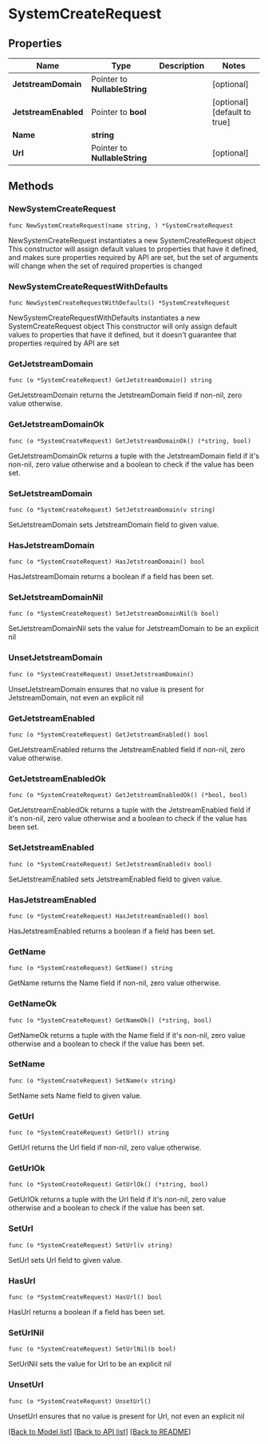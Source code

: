 # SystemCreateRequest

## Properties

Name | Type | Description | Notes
------------ | ------------- | ------------- | -------------
**JetstreamDomain** | Pointer to **NullableString** |  | [optional] 
**JetstreamEnabled** | Pointer to **bool** |  | [optional] [default to true]
**Name** | **string** |  | 
**Url** | Pointer to **NullableString** |  | [optional] 

## Methods

### NewSystemCreateRequest

`func NewSystemCreateRequest(name string, ) *SystemCreateRequest`

NewSystemCreateRequest instantiates a new SystemCreateRequest object
This constructor will assign default values to properties that have it defined,
and makes sure properties required by API are set, but the set of arguments
will change when the set of required properties is changed

### NewSystemCreateRequestWithDefaults

`func NewSystemCreateRequestWithDefaults() *SystemCreateRequest`

NewSystemCreateRequestWithDefaults instantiates a new SystemCreateRequest object
This constructor will only assign default values to properties that have it defined,
but it doesn't guarantee that properties required by API are set

### GetJetstreamDomain

`func (o *SystemCreateRequest) GetJetstreamDomain() string`

GetJetstreamDomain returns the JetstreamDomain field if non-nil, zero value otherwise.

### GetJetstreamDomainOk

`func (o *SystemCreateRequest) GetJetstreamDomainOk() (*string, bool)`

GetJetstreamDomainOk returns a tuple with the JetstreamDomain field if it's non-nil, zero value otherwise
and a boolean to check if the value has been set.

### SetJetstreamDomain

`func (o *SystemCreateRequest) SetJetstreamDomain(v string)`

SetJetstreamDomain sets JetstreamDomain field to given value.

### HasJetstreamDomain

`func (o *SystemCreateRequest) HasJetstreamDomain() bool`

HasJetstreamDomain returns a boolean if a field has been set.

### SetJetstreamDomainNil

`func (o *SystemCreateRequest) SetJetstreamDomainNil(b bool)`

 SetJetstreamDomainNil sets the value for JetstreamDomain to be an explicit nil

### UnsetJetstreamDomain
`func (o *SystemCreateRequest) UnsetJetstreamDomain()`

UnsetJetstreamDomain ensures that no value is present for JetstreamDomain, not even an explicit nil
### GetJetstreamEnabled

`func (o *SystemCreateRequest) GetJetstreamEnabled() bool`

GetJetstreamEnabled returns the JetstreamEnabled field if non-nil, zero value otherwise.

### GetJetstreamEnabledOk

`func (o *SystemCreateRequest) GetJetstreamEnabledOk() (*bool, bool)`

GetJetstreamEnabledOk returns a tuple with the JetstreamEnabled field if it's non-nil, zero value otherwise
and a boolean to check if the value has been set.

### SetJetstreamEnabled

`func (o *SystemCreateRequest) SetJetstreamEnabled(v bool)`

SetJetstreamEnabled sets JetstreamEnabled field to given value.

### HasJetstreamEnabled

`func (o *SystemCreateRequest) HasJetstreamEnabled() bool`

HasJetstreamEnabled returns a boolean if a field has been set.

### GetName

`func (o *SystemCreateRequest) GetName() string`

GetName returns the Name field if non-nil, zero value otherwise.

### GetNameOk

`func (o *SystemCreateRequest) GetNameOk() (*string, bool)`

GetNameOk returns a tuple with the Name field if it's non-nil, zero value otherwise
and a boolean to check if the value has been set.

### SetName

`func (o *SystemCreateRequest) SetName(v string)`

SetName sets Name field to given value.


### GetUrl

`func (o *SystemCreateRequest) GetUrl() string`

GetUrl returns the Url field if non-nil, zero value otherwise.

### GetUrlOk

`func (o *SystemCreateRequest) GetUrlOk() (*string, bool)`

GetUrlOk returns a tuple with the Url field if it's non-nil, zero value otherwise
and a boolean to check if the value has been set.

### SetUrl

`func (o *SystemCreateRequest) SetUrl(v string)`

SetUrl sets Url field to given value.

### HasUrl

`func (o *SystemCreateRequest) HasUrl() bool`

HasUrl returns a boolean if a field has been set.

### SetUrlNil

`func (o *SystemCreateRequest) SetUrlNil(b bool)`

 SetUrlNil sets the value for Url to be an explicit nil

### UnsetUrl
`func (o *SystemCreateRequest) UnsetUrl()`

UnsetUrl ensures that no value is present for Url, not even an explicit nil

[[Back to Model list]](../README.md#documentation-for-models) [[Back to API list]](../README.md#documentation-for-api-endpoints) [[Back to README]](../README.md)


